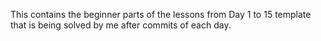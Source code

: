 This contains the beginner parts of the lessons from Day 1 to 15 template that is being solved by me after commits of each day.
